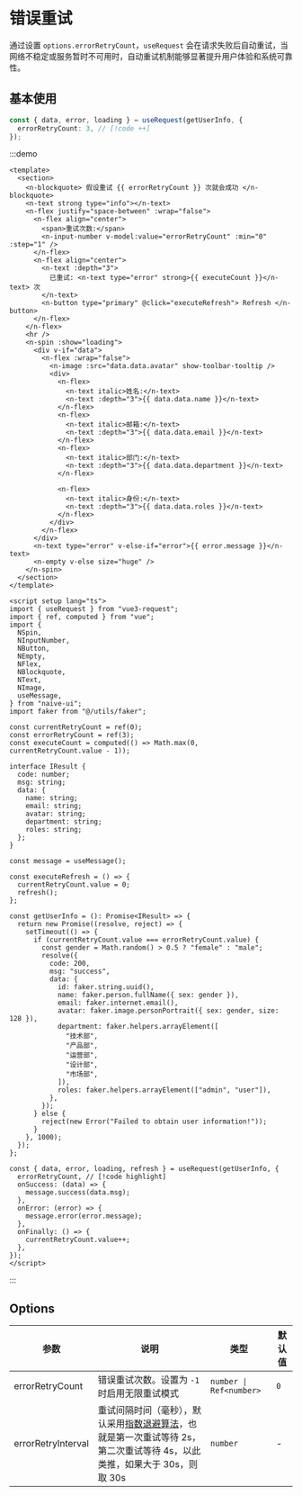 # 错误重试

通过设置 `options.errorRetryCount`，`useRequest` 会在请求失败后自动重试，当网络不稳定或服务暂时不可用时，自动重试机制能够显著提升用户体验和系统可靠性。

## 基本使用

```ts
const { data, error, loading } = useRequest(getUserInfo, {
  errorRetryCount: 3, // [!code ++]
});
```

:::demo

```vue
<template>
  <section>
    <n-blockquote> 假设重试 {{ errorRetryCount }} 次就会成功 </n-blockquote>
    <n-text strong type="info"></n-text>
    <n-flex justify="space-between" :wrap="false">
      <n-flex align="center">
        <span>重试次数:</span>
        <n-input-number v-model:value="errorRetryCount" :min="0" :step="1" />
      </n-flex>
      <n-flex align="center">
        <n-text :depth="3">
          已重试: <n-text type="error" strong>{{ executeCount }}</n-text> 次
        </n-text>
        <n-button type="primary" @click="executeRefresh"> Refresh </n-button>
      </n-flex>
    </n-flex>
    <hr />
    <n-spin :show="loading">
      <div v-if="data">
        <n-flex :wrap="false">
          <n-image :src="data.data.avatar" show-toolbar-tooltip />
          <div>
            <n-flex>
              <n-text italic>姓名:</n-text>
              <n-text :depth="3">{{ data.data.name }}</n-text>
            </n-flex>
            <n-flex>
              <n-text italic>邮箱:</n-text>
              <n-text :depth="3">{{ data.data.email }}</n-text>
            </n-flex>
            <n-flex>
              <n-text italic>部门:</n-text>
              <n-text :depth="3">{{ data.data.department }}</n-text>
            </n-flex>

            <n-flex>
              <n-text italic>身份:</n-text>
              <n-text :depth="3">{{ data.data.roles }}</n-text>
            </n-flex>
          </div>
        </n-flex>
      </div>
      <n-text type="error" v-else-if="error">{{ error.message }}</n-text>
      <n-empty v-else size="huge" />
    </n-spin>
  </section>
</template>

<script setup lang="ts">
import { useRequest } from "vue3-request";
import { ref, computed } from "vue";
import {
  NSpin,
  NInputNumber,
  NButton,
  NEmpty,
  NFlex,
  NBlockquote,
  NText,
  NImage,
  useMessage,
} from "naive-ui";
import faker from "@/utils/faker";

const currentRetryCount = ref(0);
const errorRetryCount = ref(3);
const executeCount = computed(() => Math.max(0, currentRetryCount.value - 1));

interface IResult {
  code: number;
  msg: string;
  data: {
    name: string;
    email: string;
    avatar: string;
    department: string;
    roles: string;
  };
}

const message = useMessage();

const executeRefresh = () => {
  currentRetryCount.value = 0;
  refresh();
};

const getUserInfo = (): Promise<IResult> => {
  return new Promise((resolve, reject) => {
    setTimeout(() => {
      if (currentRetryCount.value === errorRetryCount.value) {
        const gender = Math.random() > 0.5 ? "female" : "male";
        resolve({
          code: 200,
          msg: "success",
          data: {
            id: faker.string.uuid(),
            name: faker.person.fullName({ sex: gender }),
            email: faker.internet.email(),
            avatar: faker.image.personPortrait({ sex: gender, size: 128 }),
            department: faker.helpers.arrayElement([
              "技术部",
              "产品部",
              "运营部",
              "设计部",
              "市场部",
            ]),
            roles: faker.helpers.arrayElement(["admin", "user"]),
          },
        });
      } else {
        reject(new Error("Failed to obtain user information!"));
      }
    }, 1000);
  });
};

const { data, error, loading, refresh } = useRequest(getUserInfo, {
  errorRetryCount, // [!code highlight]
  onSuccess: (data) => {
    message.success(data.msg);
  },
  onError: (error) => {
    message.error(error.message);
  },
  onFinally: () => {
    currentRetryCount.value++;
  },
});
</script>
```

:::

## Options

| 参数               | 说明                                                                                                                                                                          | 类型                    | 默认值 |
| ------------------ | ----------------------------------------------------------------------------------------------------------------------------------------------------------------------------- | ----------------------- | ------ |
| errorRetryCount    | 错误重试次数。设置为 `-1` 时启用无限重试模式                                                                                                                                  | `number \| Ref<number>` | `0`    |
| errorRetryInterval | 重试间隔时间（毫秒），默认采用[指数退避算法](https://en.wikipedia.org/wiki/Exponential_backoff)，也就是第一次重试等待 2s，第二次重试等待 4s，以此类推，如果大于 30s，则取 30s | `number`                | -      |
